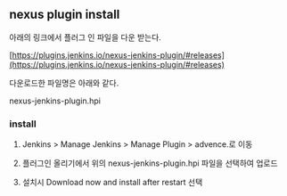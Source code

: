 ## nexus plugin install 

아래의 링크에서 플러그 인 파일을 다운 받는다.

[https://plugins.jenkins.io/nexus-jenkins-plugin/#releases](https://plugins.jenkins.io/nexus-jenkins-plugin/#releases)

다운로드한 파일명은 아래와 같다.

nexus-jenkins-plugin.hpi 

### install

1. Jenkins > Manage Jenkins > Manage Plugin  > advence.로 이동 

2. 플러그인 올리기에서 위의 nexus-jenkins-plugin.hpi  파일을 선택하여 업로드

3. 설치시 Download now and install after restart 선택 

